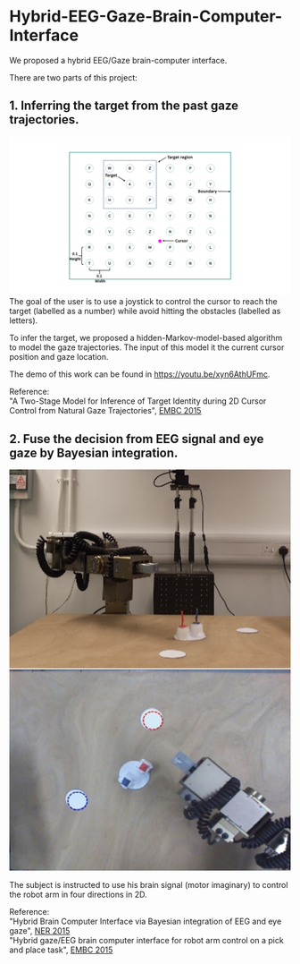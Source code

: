 # Hybrid-EEG-Gaze-Brain-Computer-Interface  
We proposed a hybrid EEG/Gaze brain-computer interface.

There are two parts of this project:
## 1. Inferring the target from the past gaze trajectories.  
  ![Task Description](https://raw.githubusercontent.com/czk32611/Hybrid-EEG-Gaze-Brain-Computer-Interface/master/Task%20description.PNG)
The goal of the user is to use a joystick to control the cursor to reach the target (labelled as a number) while avoid hitting the obstacles (labelled as letters).  
  
To infer the target, we proposed a hidden-Markov-model-based algorithm to model the gaze trajectories. The input of this model it the current cursor position and gaze location.  
  
The demo of this work can be found in https://youtu.be/xyn6AthUFmc.  
  
Reference:  
  "A Two-Stage Model for Inference of Target Identity during 2D Cursor Control from Natural Gaze Trajectories", [EMBC 2015](https://ieeexplore.ieee.org/document/7318402)

## 2. Fuse the decision from EEG signal and eye gaze by Bayesian integration.
![Hybrid System](https://raw.githubusercontent.com/czk32611/Hybrid-EEG-Gaze-Brain-Computer-Interface/master/Hybrid%20system.png)

The subject is instructed to use his brain signal (motor imaginary) to control the robot arm in four directions in 2D.

Reference:  
  "Hybrid Brain Computer Interface via Bayesian integration of EEG and eye gaze", [NER 2015](https://ieeexplore.ieee.org/abstract/document/7146582)  
  "Hybrid gaze/EEG brain computer interface for robot arm control on a pick and place task", [EMBC 2015](https://ieeexplore.ieee.org/abstract/document/7318649)
